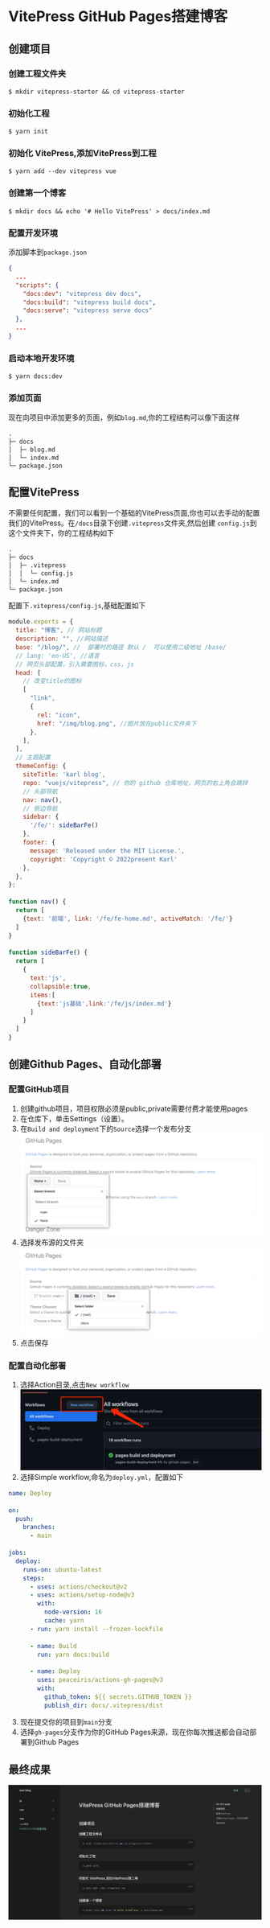 # VitePress GitHub Pages搭建博客

## 创建项目

### 创建工程文件夹

```shell
$ mkdir vitepress-starter && cd vitepress-starter
```

### 初始化工程

```shell
$ yarn init
```

### 初始化 VitePress,添加VitePress到工程

```shell
$ yarn add --dev vitepress vue
```

### 创建第一个博客

```shell
$ mkdir docs && echo '# Hello VitePress' > docs/index.md
```

### 配置开发环境

添加脚本到`package.json`

```json
{
  ...
  "scripts": {
    "docs:dev": "vitepress dev docs",
    "docs:build": "vitepress build docs",
    "docs:serve": "vitepress serve docs"
  },
  ...
}
```

### 启动本地开发环境

```shell
$ yarn docs:dev
```

### 添加页面

现在向项目中添加更多的页面，例如`blog.md`,你的工程结构可以像下面这样

```
.
├─ docs
│  ├─ blog.md
│  └─ index.md
└─ package.json
```

## 配置VitePress

不需要任何配置，我们可以看到一个基础的VitePress页面,你也可以去手动的配置我们的VitePress。在`/docs`目录下创建`.vitepress`文件夹,然后创建
`config.js`到这个文件夹下，你的工程结构如下

```
.
├─ docs
│  ├─ .vitepress
│  │  └─ config.js
│  └─ index.md
└─ package.json

```

配置下`.vitepress/config.js`,基础配置如下

```javascript
module.exports = {
  title: "博客", // 网站标题
  description: "", //网站描述
  base: "/blog/", //  部署时的路径 默认 /  可以使用二级地址 /base/
  // lang: 'en-US', //语言
  // 网页头部配置，引入需要图标，css，js
  head: [
    // 改变title的图标
    [
      "link",
      {
        rel: "icon",
        href: "/img/blog.png", //图片放在public文件夹下
      },
    ],
  ],
  // 主题配置
  themeConfig: {
    siteTitle: 'karl blog',
    repo: "vuejs/vitepress", // 你的 github 仓库地址，网页的右上角会跳转
    // 头部导航
    nav: nav(),
    // 侧边导航
    sidebar: {
      '/fe/': sideBarFe()
    },
    footer: {
      message: 'Released under the MIT License.',
      copyright: 'Copyright © 2022present Karl'
    },
  },
};

function nav() {
  return [
    {text: '前端', link: '/fe/fe-home.md', activeMatch: '/fe/'}
  ]
}

function sideBarFe() {
  return [
    {
      text:'js',
      collapsible:true,
      items:[
        {text:'js基础',link:'/fe/js/index.md'}
      ]
    }
  ]
}
```

## 创建Github Pages、自动化部署

### 配置GitHub项目

1. 创建github项目，项目权限必须是public,private需要付费才能使用pages
2. 在仓库下，单击Settings（设置）。
3. 在`Build and deployment`下的`Source`选择一个发布分支![img](/img/publishing-source-drop-down.png)
4. 选择发布源的文件夹![img](/img/publishing-source-folder-drop-down.png)
5. 点击保存

### 配置自动化部署

1. 选择Action目录,点击`New workflow`![img](/img/workflow.png)
2. 选择Simple workflow,命名为`deploy.yml`，配置如下

```yaml
name: Deploy

on:
  push:
    branches:
      - main

jobs:
  deploy:
    runs-on: ubuntu-latest
    steps:
      - uses: actions/checkout@v2
      - uses: actions/setup-node@v3
        with:
          node-version: 16
          cache: yarn
      - run: yarn install --frozen-lockfile

      - name: Build
        run: yarn docs:build

      - name: Deploy
        uses: peaceiris/actions-gh-pages@v3
        with:
          github_token: ${{ secrets.GITHUB_TOKEN }}
          publish_dir: docs/.vitepress/dist
```

3. 现在提交你的项目到`main`分支
4. 选择`gh-pages`分支作为你的GitHub Pages来源，现在你每次推送都会自动部署到Github Pages

## 最终成果

![img](/img/vitepress.png)
